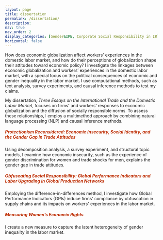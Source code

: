 ```yaml
---
layout: page
title: dissertation
permalink: /dissertation/
description: 
nav: true
nav_order: 2
display_categories: [Gender&IPE, Corporate Social Responsibility in IR]
horizontal: false
---
```


 
How does economic globalization affect workers’ experiences in the domestic labor market, and how do their perceptions of globalization shape their attitudes toward economic policy? I investigate the linkages between economic globalization and workers’ experiences in the domestic labor market, with a special focus on the political consequences of economic and gender inequality in the labor market. I use computational methods, such as text analysis, survey experiments, and causal inference methods to test my claims.

My dissertation, *Three Essays on the International Trade and the Domestic Labor Market*, focuses on firms' and workers' responses to economic globalization and the diffusion of socially responsible norms. To assess these relationships, I employ a multimethod approach by combining natural language processing (NLP) and causal inference methods.

##### <span style="color:#bd2c00"> Protectionism Reconsidered: Economic Insecurity, Social Identity, and the Gender Gap in Trade Attitudes </span>

Using decomposition analysis, a survey experiment, and structural topic models, I examine how economic insecurity, such as the experience of gender discrimination for women and trade shocks for men, explains the gender gap in trade attitudes. </span>

##### <span style="color:#bd2c00"> Obfuscating Social Responsibility: Global Performance Indicators and Labor Upgrading in Global Production Networks  

Employing the difference-in-differences method, I investigate how Global Performance Indicators (GPIs) induce firms' compliance by obfuscation in supply chains and its impacts on workers' experiences in the labor market.</span>

##### <span style="color:#bd2c00"> Measuring Women’s Economic Rights 

I create a new measure to capture the latent heterogeneity of gender inequality in the labor market. 


